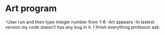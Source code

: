 # Art program
-User run and then type integer number from 1-8
-Art appears
-In lastest version my code doesn't has any bug in it. I finish everything professor ask.
